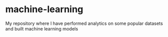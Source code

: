 # machine-learning
My repository where I have performed analytics on some popular datasets and built machine learning models


